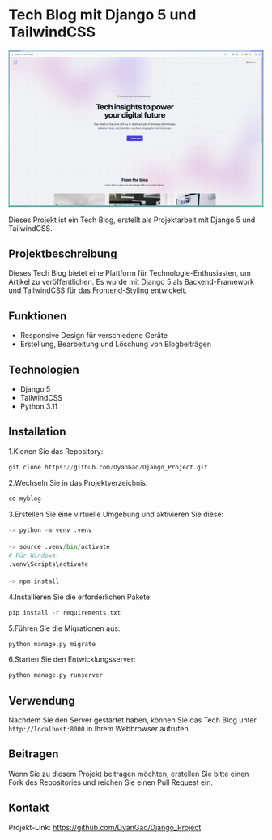 # Tech Blog mit Django 5 und TailwindCSS

![image](./assets/images/myblog.png)

Dieses Projekt ist ein Tech Blog, erstellt als Projektarbeit mit Django 5 und TailwindCSS.

## Projektbeschreibung

Dieses Tech Blog bietet eine Plattform für Technologie-Enthusiasten, um Artikel zu veröffentlichen. Es wurde mit Django 5 als Backend-Framework und TailwindCSS für das Frontend-Styling entwickelt.

## Funktionen

- Responsive Design für verschiedene Geräte
- Erstellung, Bearbeitung und Löschung von Blogbeiträgen

## Technologien

- Django 5
- TailwindCSS
- Python 3.11

## Installation

1.Klonen Sie das Repository:

```py
git clone https://github.com/DyanGao/Django_Project.git
```

2.Wechseln Sie in das Projektverzeichnis:

```py
cd myblog
```

3.Erstellen Sie eine virtuelle Umgebung und aktivieren Sie diese:

```py
-> python -m venv .venv

-> source .venv/bin/activate  
# Für Windows: 
.venv\Scripts\activate

-> npm install 
```

4.Installieren Sie die erforderlichen Pakete:

```py
pip install -r requirements.txt
```

5.Führen Sie die Migrationen aus:

```py
python manage.py migrate
```

6.Starten Sie den Entwicklungsserver:

```py
python manage.py runserver
```

## Verwendung

Nachdem Sie den Server gestartet haben, können Sie das Tech Blog unter `http://localhost:8000` in Ihrem Webbrowser aufrufen.

## Beitragen

Wenn Sie zu diesem Projekt beitragen möchten, erstellen Sie bitte einen Fork des Repositories und reichen Sie einen Pull Request ein.

## Kontakt

Projekt-Link: <https://github.com/DyanGao/Django_Project>
